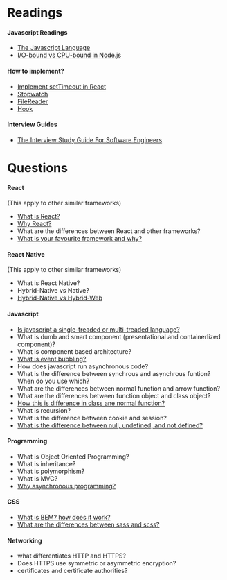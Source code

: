 # Readings

#### Javascript Readings

- [The Javascript Language](https://javascript.info/tutorial/map)
- [I/O-bound vs CPU-bound in Node.js](https://bytearcher.com/articles/io-vs-cpu-bound/)

#### How to implement?

- [Implement setTimeout in React](https://github.com/wnyao/javascript-learnings/blob/master/react/settimeout.js)
- [Stopwatch](https://github.com/wnyao/learning-notes/blob/master/javascript/cjs/stopwatch_example.js)
- [FileReader](https://github.com/wnyao/learning-notes/blob/master/javascript/cjs/filereader_example.js)
- [Hook](https://github.com/wnyao/learning-notes/blob/master/javascript/cjs/hook_example.js)

#### Interview Guides

- [The Interview Study Guide For Software Engineers](https://dev.to/seattledataguy/the-interview-study-guide-for-software-engineers-764?fbclid=IwAR0VFWrZQNubogg4Sbk_MKCDeZZ_5RjR7d6lvdx5rUyop0AtD6wKvam9gxM)

# Questions

#### React

(This apply to other similar frameworks)

- [What is React?](./framework/REACT.md)
- [Why React?](./framework/REACT.md)
- What are the differences between React and other frameworks?
- [What is your favourite framework and why?](./framework/REACT.md)

#### React Native

(This apply to other similar frameworks)

- What is React Native?
- Hybrid-Native vs Native?
- [Hybrid-Native vs Hybrid-Web](https://ionicframework.com/resources/articles/ionic-vs-react-native-a-comparison-guide)

#### Javascript

- [Is javascript a single-treaded or multi-treaded language?](https://dev.to/steelvoltage/if-javascript-is-single-threaded-how-is-it-asynchronous-56gd?fbclid=IwAR38n2s4mstj5G52SGQyjQ2LpNPl-xB2bYmGlmZz_2097HAQlI5dOqWIJm0)
- What is dumb and smart component (presentational and containerlized component)?
- What is component based architecture?
- [What is event bubbling?](https://javascript.info/bubbling-and-capturing#bubbling)
- How does javascript run asynchronous code?
- What is the difference between synchrous and asynchrous funtion? When do you use which?
- What are the differences between normal function and arrow function?
- What are the differences between function object and class object?
- [How this is difference in class ane normal function?](https://www.debuggr.io/js-this-in-depth/#the-quiz)
- What is recursion?
- What is the difference between cookie and session?
- [What is the difference between null, undefined, and not defined?](https://github.com/wnyao/learning-notes/blob/master/javascript/cjs/difference_null_undefined_notdefined.js)

#### Programming

- What is Object Oriented Programming?
- What is inheritance?
- What is polymorphism?
- What is MVC?
- [Why asynchronous programming?](https://nodesource.com/blog/why-asynchronous)

#### CSS

- [What is BEM? how does it work?](./css/BEM.md)
- [What are the differences between sass and scss?](./css/DIFF_SASS_SCSS.md)

#### Networking

- what differentiates HTTP and HTTPS?
- Does HTTPS use symmetric or asymmetric encryption?
- certificates and certificate authorities?
